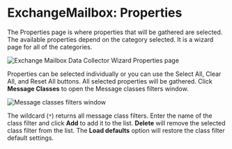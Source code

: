 # ExchangeMailbox: Properties

The Properties page is where properties that will be gathered are selected. The available properties
depend on the category selected. It is a wizard page for all of the categories.

![Exchange Mailbox Data Collector Wizard Properties page](/img/product_docs/accessanalyzer/11.6/admin/datacollector/exchangemailbox/properties.webp)

Properties can be selected individually or you can use the Select All, Clear All, and Reset All
buttons. All selected properties will be gathered. Click **Message Classes** to open the Message
classes filters window.

![Message classes filters window](/img/product_docs/accessanalyzer/11.6/admin/datacollector/exchangemailbox/messageclassesfilterswindow.webp)

The wildcard (`*`) returns all message class filters. Enter the name of the class filter and click
**Add** to add it to the list. **Delete** will remove the selected class filter from the list. The
**Load defaults** option will restore the class filter default settings.

